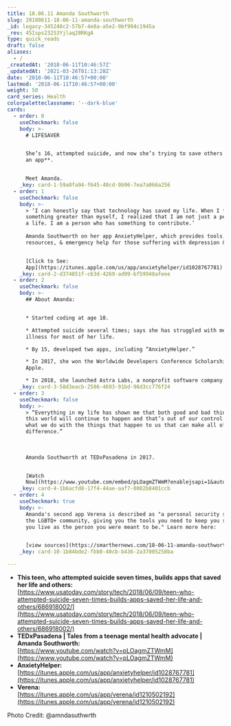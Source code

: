 ```yaml
---
title: 18.06.11 Amanda Southworth
slug: 20180611-18-06-11-amanda-southworth
_id: legacy-345248c2-57b7-4e8a-a5e2-9bf994c1945a
_rev: 45Isps23253Yjlaq28RKgA
type: quick_reads
draft: false
aliases:
  - /
_createdAt: '2018-06-11T10:46:57Z'
_updatedAt: '2021-03-26T01:13:28Z'
date: '2018-06-11T10:46:57+00:00'
lastmod: '2018-06-11T10:46:57+00:00'
weight: 50
card_series: Health
colorpaletteclassname: '--dark-blue'
cards:
  - order: 0
    useCheckmark: false
    body: >-
      # LIFESAVER


      She’s 16, attempted suicide, and now she’s trying to save others –**with
      an app**.


      Meet Amanda.
    _key: card-1-59a0fa94-f645-40cd-9b96-7ea7a066a256
  - order: 1
    useCheckmark: false
    body: >-
      > ‘I can honestly say that technology has saved my life. When I found
      something greater than myself, I realized that I am not just a person with
      a life. I am a person who has something to contribute.’  
        
      Amanda Southworth on her app AnxietyHelper, which provides tools,
      resources, & emergency help for those suffering with depression & anxiety.


      [Click to See:
      App](https://itunes.apple.com/us/app/anxietyhelper/id1028767781)
    _key: card-2-d374851f-c63d-4269-ad99-bf59948afeee
  - order: 2
    useCheckmark: false
    body: >-
      ## About Amanda:


      * Started coding at age 10.

      * Attempted suicide several times; says she has struggled with mental
      illness for most of her life.

      * By 15, developed two apps, including “AnxietyHelper.”

      * In 2017, she won the Worldwide Developers Conference Scholarship from
      Apple.

      * In 2018, she launched Astra Labs, a nonprofit software company.
    _key: card-3-58d3eacb-2586-4693-91bd-96d3cc776f24
  - order: 3
    useCheckmark: false
    body: >-
      > “Everything in my life has shown me that both good and bad things in
      this world will continue to happen and that’s out of our control. But it’s
      what we do with the things that happen to us that can make all of the
      difference.”  
        
        
        
      Amanda Southworth at TEDxPasadena in 2017.


      [Watch
      Now](https://www.youtube.com/embed/pLOagmZTWmM?enablejsapi=1&autoplay=1&rel=0)
    _key: card-4-1b6acfd8-17f4-44ae-aaf7-0002b8401ccb
  - order: 4
    useCheckmark: true
    body: >-
      Amanda's second app Verena is described as "a personal security system for
      the LGBTQ+ community, giving you the tools you need to keep you safe while
      you live as the person you were meant to be." Learn more here:


      [view sources](https://smarthernews.com/18-06-11-amanda-southworth/)
    _key: card-10-1b84bde2-fbb0-40cb-b436-2a37005258ba

---
```

* **This teen, who attempted suicide seven times, builds apps that saved her life and others:**  
[https://www.usatoday.com/story/tech/2018/06/09/teen-who-attempted-suicide-seven-times-builds-apps-saved-her-life-and-others/686918002/](https://www.usatoday.com/story/tech/2018/06/09/teen-who-attempted-suicide-seven-times-builds-apps-saved-her-life-and-others/686918002/)
* **TEDxPasadena | Tales from a teenage mental health advocate | Amanda Southworth:**  
[https://www.youtube.com/watch?v=pLOagmZTWmM](https://www.youtube.com/watch?v=pLOagmZTWmM)
* **AnxietyHelper:**  
[https://itunes.apple.com/us/app/anxietyhelper/id1028767781](https://itunes.apple.com/us/app/anxietyhelper/id1028767781)
* **Verena:**  
[https://itunes.apple.com/us/app/verena/id1210502192](https://itunes.apple.com/us/app/verena/id1210502192)

Photo Credit: @amndasuthwrth